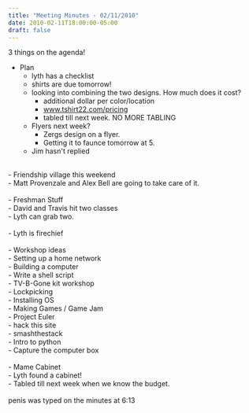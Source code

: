 ```yaml
---
title: "Meeting Minutes - 02/11/2010"
date: 2010-02-11T18:00:00-05:00
draft: false
---
```


3 things on the agenda!<br />
 - Plan <br />
    - lyth has a checklist<br />
    - shirts are due tomorrow!<br />
    - looking into combining the two designs.  How much does it cost?<br />
       - additional dollar per color/location<br />
       - www.tshirt22.com/pricing <br />
       - tabled till next week. NO MORE TABLING<br />
    - Flyers next week?<br />
       - Zergs design on a flyer.<br />
       - Getting it to faunce tomorrow at 5.<br />
    - Jim hasn't replied<br />
<br />
 - Friendship village this weekend<br />
    - Matt Provenzale and Alex Bell are going to take care of it.<br />
<br />
 - Freshman Stuff<br />
    - David and Travis hit two classes<br />
    - Lyth can grab two.<br />
<br />
 - Lyth is firechief<br />
<br />
 - Workshop ideas<br />
    - Setting up a home network<br />
    - Building a computer<br />
    - Write a shell script<br />
    - TV-B-Gone kit workshop<br />
    - Lockpicking<br />
    - Installing OS<br />
    - Making Games / Game Jam<br />
    - Project Euler<br />
    - hack this site<br />
    - smashthestack<br />
    - Intro to python<br />
    - Capture the computer box<br />
    <br />
 - Mame Cabinet<br />
    - Lyth found a cabinet!<br />
    - Tabled till next week when we know the budget. <br />
<br />
penis was typed on the minutes at 6:13